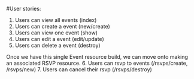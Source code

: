 #User stories:

1. Users can view all events (index)
2. Users can create a event (new/create)
3. Users can view one event (show)
4. Users can edit a event (edit/update)
5. Users can delete a event (destroy)

Once we have this single Event resource build, we can move onto making an associated RSVP resource.
6. Users can rsvp to events (/rsvps/create, /rsvps/new)
7. Users can cancel their rsvp (/rsvps/destroy)